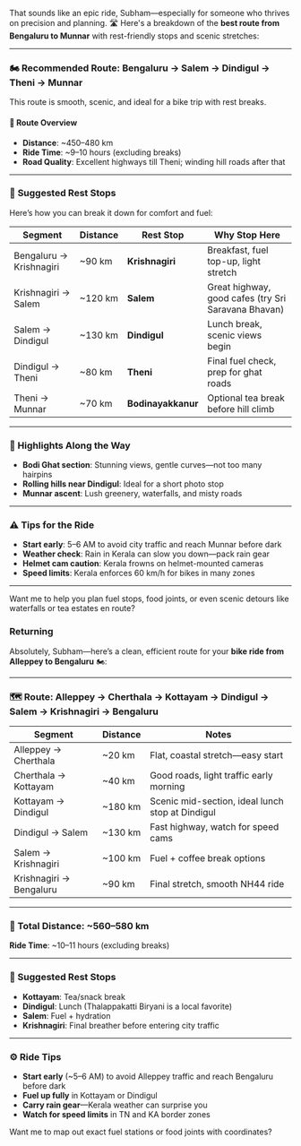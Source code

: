 That sounds like an epic ride, Subham—especially for someone who thrives on precision and planning. 🛣️ Here's a breakdown of the **best route from Bengaluru to Munnar** with rest-friendly stops and scenic stretches:

---

### 🏍️ **Recommended Route: Bengaluru → Salem → Dindigul → Theni → Munnar**
This route is smooth, scenic, and ideal for a bike trip with rest breaks.

#### 📍 Route Overview
- **Distance**: ~450–480 km  
- **Ride Time**: ~9–10 hours (excluding breaks)  
- **Road Quality**: Excellent highways till Theni; winding hill roads after that

---

### 🛑 **Suggested Rest Stops**
Here’s how you can break it down for comfort and fuel:

| Segment | Distance | Rest Stop | Why Stop Here |
|--------|----------|-----------|----------------|
| Bengaluru → Krishnagiri | ~90 km | **Krishnagiri** | Breakfast, fuel top-up, light stretch |
| Krishnagiri → Salem | ~120 km | **Salem** | Great highway, good cafes (try Sri Saravana Bhavan) |
| Salem → Dindigul | ~130 km | **Dindigul** | Lunch break, scenic views begin |
| Dindigul → Theni | ~80 km | **Theni** | Final fuel check, prep for ghat roads |
| Theni → Munnar | ~70 km | **Bodinayakkanur** | Optional tea break before hill climb |

---

### 🌄 Highlights Along the Way
- **Bodi Ghat section**: Stunning views, gentle curves—not too many hairpins
- **Rolling hills near Dindigul**: Ideal for a short photo stop
- **Munnar ascent**: Lush greenery, waterfalls, and misty roads

---

### ⚠️ Tips for the Ride
- **Start early**: 5–6 AM to avoid city traffic and reach Munnar before dark
- **Weather check**: Rain in Kerala can slow you down—pack rain gear
- **Helmet cam caution**: Kerala frowns on helmet-mounted cameras
- **Speed limits**: Kerala enforces 60 km/h for bikes in many zones

---

Want me to help you plan fuel stops, food joints, or even scenic detours like waterfalls or tea estates en route?

### Returning
Absolutely, Subham—here’s a clean, efficient route for your **bike ride from Alleppey to Bengaluru** 🏍️:

---

### 🗺️ **Route: Alleppey → Cherthala → Kottayam → Dindigul → Salem → Krishnagiri → Bengaluru**

| Segment                  | Distance | Notes |
|--------------------------|----------|-------|
| Alleppey → Cherthala     | ~20 km   | Flat, coastal stretch—easy start |
| Cherthala → Kottayam     | ~40 km   | Good roads, light traffic early morning |
| Kottayam → Dindigul      | ~180 km  | Scenic mid-section, ideal lunch stop at Dindigul |
| Dindigul → Salem         | ~130 km  | Fast highway, watch for speed cams |
| Salem → Krishnagiri      | ~100 km  | Fuel + coffee break options |
| Krishnagiri → Bengaluru  | ~90 km   | Final stretch, smooth NH44 ride |

---

### 🧭 Total Distance: ~560–580 km  
**Ride Time**: ~10–11 hours (excluding breaks)

---

### 🛑 Suggested Rest Stops
- **Kottayam**: Tea/snack break
- **Dindigul**: Lunch (Thalappakatti Biryani is a local favorite)
- **Salem**: Fuel + hydration
- **Krishnagiri**: Final breather before entering city traffic

---

### ⚙️ Ride Tips
- **Start early** (~5–6 AM) to avoid Alleppey traffic and reach Bengaluru before dark
- **Fuel up fully** in Kottayam or Dindigul
- **Carry rain gear**—Kerala weather can surprise you
- **Watch for speed limits** in TN and KA border zones

Want me to map out exact fuel stations or food joints with coordinates?

